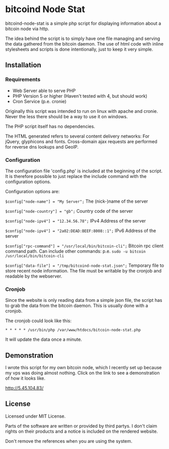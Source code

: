 # bitcoind Node Stat

bitcoind-node-stat is a simple php script for displaying information
about a bitcoin node via http.

The idea behind the script is to simply have one file managing and
serving the data gathered from the bitcoin daemon. The use of html code
with inline stylesheets and scripts is done intentionally, just to
keep it very simple.

## Installation

### Requirements

* Web Server able to serve PHP
* PHP Version 5 or higher (Haven't tested with 4, but should work)
* Cron Service (p.e. cronie)

Originally this script was intended to run on linux with apache and
cronie. Never the less there should be a way to use it on windows.

The PHP script itself has no dependencies.

The HTML generated refers to several content delivery networks: For
jQuery, glyphicons and fonts. Cross-domain ajax requests are performed 
for reverse dns lookups and GeoIP. 

### Configuration

The configuration file 'config.php' is included at the beginning of the
script. It is therefore possible to just replace the include command 
with the configuration options.

Configuration options are:

```$config["node-name"] = "My Server";``` 
The (nick-)name of the server

```$config["node-country"] = "gb";``` 
Country code of the server

```$config["node-ipv4"] = "12.34.56.78";```
IPv4 Address of the server

```$config["node-ipv4"] = "2a02:DEAD:BEEF:8008::1";```
IPv6 Address of the server

```$config["rpc-command"] = "/usr/local/bin/bitcoin-cli";```
Bitcoin rpc client command path. Can include other commands: p.e.
```sudo -u bitcoin /usr/local/bin/bitcoin-cli```

```$config["data-file"] = "/tmp/bitcoind-node-stat.json";```
Temporary file to store recent node information. The file must be
writable by the cronjob and readable by the webserver.

### Cronjob

Since the website is only reading data from a simple json file,
the script has to grab the data from the bitcoin daemon. This is
usually done with a cronjob.

The cronjob could look like this:

```* * * * * /usr/bin/php /var/www/htdocs/bitcoin-node-stat.php```

It will update the data once a minute.

## Demonstration

I wrote this script for my own bitcoin node, which I recently set up
because my vps was doing almost nothing. Click on the link to see a
demonstration of how it looks like.

http://5.45.104.83/

## License

Licensed under MIT License.

Parts of the software are written or provided by third partys. I don't
claim rights on their products and a notice is included on the rendered
website.

Don't remove the references when you are using the system.



